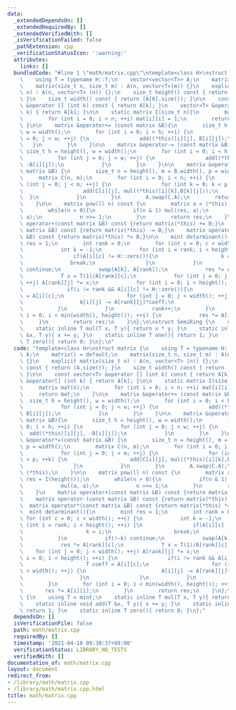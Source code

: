 ```yaml
---
data:
  _extendedDependsOn: []
  _extendedRequiredBy: []
  _extendedVerifiedWith: []
  _isVerificationFailed: false
  _pathExtension: cpp
  _verificationStatusIcon: ':warning:'
  attributes:
    links: []
  bundledCode: "#line 1 \"math/matrix.cpp\"\ntemplate<class H>\nstruct matrix {\n\
    \    using T = typename H::T;\n    vector<vector<T>> A;\n    matrix() = default;\n\
    \    matrix(size_t n, size_t m) : A(n, vector<T>(m)) {}\n    explicit matrix(size_t\
    \ n) : A(n, vector<T> (n)) {};\n    size_t height() const { return (A.size());\
    \ }\n    size_t width() const { return (A[0].size()); }\n\n    const vector<T>\
    \ &operator [] (int k) const { return A[k]; }\n    vector<T> &operator[] (int\
    \ k) { return A[k]; }\n\n    static matrix I(size_t n){\n        matrix mat(n);\n\
    \        for (int i = 0; i < n; ++i) mat[i][i] = 1;\n        return mat;\n   \
    \ }\n\n    matrix &operator+= (const matrix &B){\n        size_t h = height(),\
    \ w = width();\n        for (int i = 0; i < h; ++i) {\n            for (int j\
    \ = 0; j < w; ++j) {\n                add((*this)[i][j], B[i][j]);\n         \
    \   }\n        }\n    }\n\n    matrix &operator-= (const matrix &B){\n       \
    \ size_t h = height(), w = width();\n        for (int i = 0; i < h; ++i) {\n \
    \           for (int j = 0; j < w; ++j) {\n                add((*this)[i][j],\
    \ -B[i][j]);\n            }\n        }\n    }\n\n    matrix &operator*=(const\
    \ matrix &B) {\n        size_t n = height(), m = B.width(), p = width();\n   \
    \     matrix C(n, m);\n        for (int i = 0; i < n; ++i) {\n            for\
    \ (int j = 0; j < m; ++j) {\n                for (int k = 0; k < p; ++k) {\n \
    \                   add(C[i][j], mul((*this)[i][k],B[k][j]));\n              \
    \  }\n            }\n        }\n        A.swap(C.A);\n        return (*this);\n\
    \    }\n\n    matrix pow(ll n) const {\n        matrix a = (*this), res = I(height());\n\
    \        while(n > 0){\n            if(n & 1) mul(res, a);\n            mul(a,\
    \ a);\n            n >>= 1;\n        }\n        return res;\n    }\n    matrix\
    \ operator+(const matrix &B) const {return matrix(*this) += B;}\n    matrix operator-(const\
    \ matrix &B) const {return matrix(*this) -= B;}\n    matrix operator*(const matrix\
    \ &B) const {return matrix(*this) *= B;}\n\n    mint detarminant(){\n        mint\
    \ res = 1;\n        int rank = 0;\n        for (int c = 0; c < width(); ++c) {\n\
    \            int k = -1;\n            for (int i = rank; i < height(); ++i) {\n\
    \                if(A[i][c] != H::zero()){\n                    k = i;\n     \
    \               break;\n                }\n            }\n            if(!~k)\
    \ continue;\n            swap(A[k], A[rank]);\n            res *= A[rank][c];\n\
    \            T x = T(1)/A[rank][c];\n            for (int j = 0; j < width();\
    \ ++j) A[rank][j] *= x;\n            for (int i = 0; i < height(); ++i) {\n  \
    \              if(i != rank && A[i][c] != H::zero()){\n                    T coeff\
    \ = A[i][c];\n                    for (int j = 0; j < width(); ++j) {\n      \
    \                  A[i][j] -= A[rank][j]*coeff;\n                    }\n     \
    \           }\n            }\n            rank++;\n        }\n        for (int\
    \ i = 0; i < min(width(), height()); ++i) {\n            res *= A[i][i];\n   \
    \     }\n        return res;\n    }\n};\n\nstruct SemiRing {\n    using T = mint;\n\
    \    static inline T mul(T x, T y){ return x * y; }\n    static inline void add(T\
    \ &x, T y){ x += y; }\n    static inline T one(){ return 1; }\n    static inline\
    \ T zero(){ return 0; }\n};\n"
  code: "template<class H>\nstruct matrix {\n    using T = typename H::T;\n    vector<vector<T>>\
    \ A;\n    matrix() = default;\n    matrix(size_t n, size_t m) : A(n, vector<T>(m))\
    \ {}\n    explicit matrix(size_t n) : A(n, vector<T> (n)) {};\n    size_t height()\
    \ const { return (A.size()); }\n    size_t width() const { return (A[0].size());\
    \ }\n\n    const vector<T> &operator [] (int k) const { return A[k]; }\n    vector<T>\
    \ &operator[] (int k) { return A[k]; }\n\n    static matrix I(size_t n){\n   \
    \     matrix mat(n);\n        for (int i = 0; i < n; ++i) mat[i][i] = 1;\n   \
    \     return mat;\n    }\n\n    matrix &operator+= (const matrix &B){\n      \
    \  size_t h = height(), w = width();\n        for (int i = 0; i < h; ++i) {\n\
    \            for (int j = 0; j < w; ++j) {\n                add((*this)[i][j],\
    \ B[i][j]);\n            }\n        }\n    }\n\n    matrix &operator-= (const\
    \ matrix &B){\n        size_t h = height(), w = width();\n        for (int i =\
    \ 0; i < h; ++i) {\n            for (int j = 0; j < w; ++j) {\n              \
    \  add((*this)[i][j], -B[i][j]);\n            }\n        }\n    }\n\n    matrix\
    \ &operator*=(const matrix &B) {\n        size_t n = height(), m = B.width(),\
    \ p = width();\n        matrix C(n, m);\n        for (int i = 0; i < n; ++i) {\n\
    \            for (int j = 0; j < m; ++j) {\n                for (int k = 0; k\
    \ < p; ++k) {\n                    add(C[i][j], mul((*this)[i][k],B[k][j]));\n\
    \                }\n            }\n        }\n        A.swap(C.A);\n        return\
    \ (*this);\n    }\n\n    matrix pow(ll n) const {\n        matrix a = (*this),\
    \ res = I(height());\n        while(n > 0){\n            if(n & 1) mul(res, a);\n\
    \            mul(a, a);\n            n >>= 1;\n        }\n        return res;\n\
    \    }\n    matrix operator+(const matrix &B) const {return matrix(*this) += B;}\n\
    \    matrix operator-(const matrix &B) const {return matrix(*this) -= B;}\n  \
    \  matrix operator*(const matrix &B) const {return matrix(*this) *= B;}\n\n  \
    \  mint detarminant(){\n        mint res = 1;\n        int rank = 0;\n       \
    \ for (int c = 0; c < width(); ++c) {\n            int k = -1;\n            for\
    \ (int i = rank; i < height(); ++i) {\n                if(A[i][c] != H::zero()){\n\
    \                    k = i;\n                    break;\n                }\n \
    \           }\n            if(!~k) continue;\n            swap(A[k], A[rank]);\n\
    \            res *= A[rank][c];\n            T x = T(1)/A[rank][c];\n        \
    \    for (int j = 0; j < width(); ++j) A[rank][j] *= x;\n            for (int\
    \ i = 0; i < height(); ++i) {\n                if(i != rank && A[i][c] != H::zero()){\n\
    \                    T coeff = A[i][c];\n                    for (int j = 0; j\
    \ < width(); ++j) {\n                        A[i][j] -= A[rank][j]*coeff;\n  \
    \                  }\n                }\n            }\n            rank++;\n\
    \        }\n        for (int i = 0; i < min(width(), height()); ++i) {\n     \
    \       res *= A[i][i];\n        }\n        return res;\n    }\n};\n\nstruct SemiRing\
    \ {\n    using T = mint;\n    static inline T mul(T x, T y){ return x * y; }\n\
    \    static inline void add(T &x, T y){ x += y; }\n    static inline T one(){\
    \ return 1; }\n    static inline T zero(){ return 0; }\n};"
  dependsOn: []
  isVerificationFile: false
  path: math/matrix.cpp
  requiredBy: []
  timestamp: '2021-04-18 09:38:37+09:00'
  verificationStatus: LIBRARY_NO_TESTS
  verifiedWith: []
documentation_of: math/matrix.cpp
layout: document
redirect_from:
- /library/math/matrix.cpp
- /library/math/matrix.cpp.html
title: math/matrix.cpp
---
```

